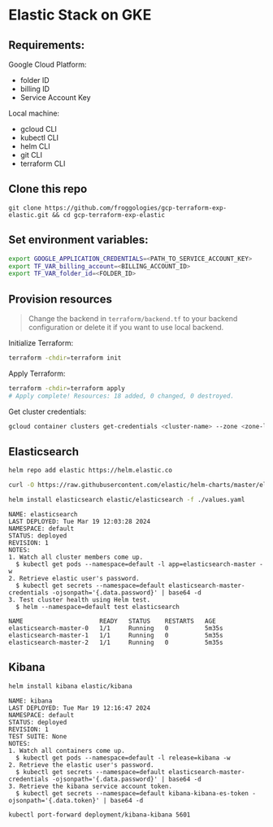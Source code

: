 # Elastic Stack on GKE

## Requirements:
Google Cloud Platform:
- folder ID
- billing ID
- Service Account Key

Local machine:
- gcloud CLI
- kubectl CLI
- helm CLI
- git CLI
- terraform CLI

## Clone this repo

```
git clone https://github.com/froggologies/gcp-terraform-exp-elastic.git && cd gcp-terraform-exp-elastic
```

## Set environment variables:

```sh
export GOOGLE_APPLICATION_CREDENTIALS=<PATH_TO_SERVICE_ACCOUNT_KEY>
export TF_VAR_billing_account=<BILLING_ACCOUNT_ID>
export TF_VAR_folder_id=<FOLDER_ID>
```

## Provision resources

> Change the backend in `terraform/backend.tf` to your backend configuration or delete it if you want to use local backend.

Initialize Terraform:
```sh
terraform -chdir=terraform init
```

Apply Terraform:
```sh
terraform -chdir=terraform apply
# Apply complete! Resources: 18 added, 0 changed, 0 destroyed.
```

Get cluster credentials:
```sh
gcloud container clusters get-credentials <cluster-name> --zone <zone-location> --project <project-id>
```

## Elasticsearch
```sh
helm repo add elastic https://helm.elastic.co
```

```sh
curl -O https://raw.githubusercontent.com/elastic/helm-charts/master/elasticsearch/examples/minikube/values.yaml
```

```sh
helm install elasticsearch elastic/elasticsearch -f ./values.yaml
```

```
NAME: elasticsearch
LAST DEPLOYED: Tue Mar 19 12:03:28 2024
NAMESPACE: default
STATUS: deployed
REVISION: 1
NOTES:
1. Watch all cluster members come up.
  $ kubectl get pods --namespace=default -l app=elasticsearch-master -w
2. Retrieve elastic user's password.
  $ kubectl get secrets --namespace=default elasticsearch-master-credentials -ojsonpath='{.data.password}' | base64 -d
3. Test cluster health using Helm test.
  $ helm --namespace=default test elasticsearch
```

```
NAME                     READY   STATUS    RESTARTS   AGE
elasticsearch-master-0   1/1     Running   0          5m35s
elasticsearch-master-1   1/1     Running   0          5m35s
elasticsearch-master-2   1/1     Running   0          5m35s
```

## Kibana

```sh
helm install kibana elastic/kibana
```
```
NAME: kibana
LAST DEPLOYED: Tue Mar 19 12:16:47 2024
NAMESPACE: default
STATUS: deployed
REVISION: 1
TEST SUITE: None
NOTES:
1. Watch all containers come up.
  $ kubectl get pods --namespace=default -l release=kibana -w
2. Retrieve the elastic user's password.
  $ kubectl get secrets --namespace=default elasticsearch-master-credentials -ojsonpath='{.data.password}' | base64 -d
3. Retrieve the kibana service account token.
  $ kubectl get secrets --namespace=default kibana-kibana-es-token -ojsonpath='{.data.token}' | base64 -d
```
```sh
kubectl port-forward deployment/kibana-kibana 5601
```